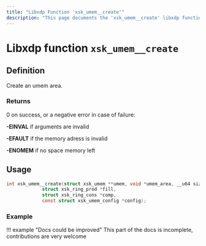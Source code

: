 ```yaml
---
title: "Libxdp Function 'xsk_umem__create'"
description: "This page documents the 'xsk_umem__create' libxdp function, including its definition, usage, program types that can use it, and examples."
---
```

# Libxdp function `xsk_umem__create`

## Definition

Create an umem area.

### Returns

0 on success, or a negative error in case of failure:

**-EINVAL** if arguments are invalid  

**-EFAULT** if the memory adress is invalid

**-ENOMEM** if no space memory left
    
## Usage

```c
int xsk_umem__create(struct xsk_umem **umem, void *umem_area, __u64 size,
		     struct xsk_ring_prod *fill,
		     struct xsk_ring_cons *comp,
		     const struct xsk_umem_config *config);
```

### Example

!!! example "Docs could be improved"
    This part of the docs is incomplete, contributions are very welcome
